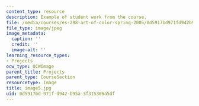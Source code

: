 ```yaml
---
content_type: resource
description: Example of student work from the course.
file: /media/courses/es-298-art-of-color-spring-2005/0d5917bd971fd942b95a3f315306a5df_image5.jpg
file_type: image/jpeg
image_metadata:
  caption: ''
  credit: ''
  image-alt: ''
learning_resource_types:
- Projects
ocw_type: OCWImage
parent_title: Projects
parent_type: CourseSection
resourcetype: Image
title: image5.jpg
uid: 0d5917bd-971f-d942-b95a-3f315306a5df
---
```

